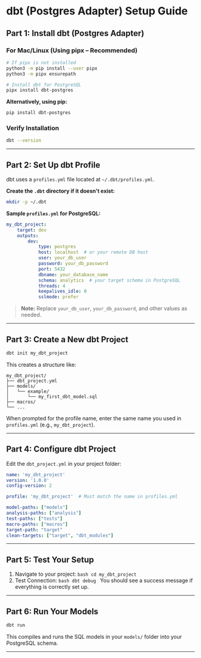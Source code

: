 # dbt (Postgres Adapter) Setup Guide

## Part 1: Install dbt (Postgres Adapter)

### For Mac/Linux (Using pipx – Recommended)
```bash
# If pipx is not installed
python3 -m pip install --user pipx
python3 -m pipx ensurepath

# Install dbt for PostgreSQL
pipx install dbt-postgres
```

**Alternatively, using pip:**
```bash
pip install dbt-postgres
```

### Verify Installation
```bash
dbt --version
```

---

## Part 2: Set Up dbt Profile

dbt uses a `profiles.yml` file located at `~/.dbt/profiles.yml`.

**Create the `.dbt` directory if it doesn't exist:**
```bash
mkdir -p ~/.dbt
```

**Sample `profiles.yml` for PostgreSQL:**
```yaml
my_dbt_project:
    target: dev
    outputs:
        dev:
            type: postgres
            host: localhost  # or your remote DB host
            user: your_db_user
            password: your_db_password
            port: 5432
            dbname: your_database_name
            schema: analytics  # your target schema in PostgreSQL
            threads: 4
            keepalives_idle: 0
            sslmode: prefer
```
> **Note:** Replace `your_db_user`, `your_db_password`, and other values as needed.

---

## Part 3: Create a New dbt Project

```bash
dbt init my_dbt_project
```

This creates a structure like:
```
my_dbt_project/
├── dbt_project.yml
├── models/
│   └── example/
│       └── my_first_dbt_model.sql
├── macros/
└── ...
```
When prompted for the profile name, enter the same name you used in `profiles.yml` (e.g., `my_dbt_project`).

---

## Part 4: Configure dbt Project

Edit the `dbt_project.yml` in your project folder:
```yaml
name: 'my_dbt_project'
version: '1.0.0'
config-version: 2

profile: 'my_dbt_project'  # Must match the name in profiles.yml

model-paths: ["models"]
analysis-paths: ["analysis"]
test-paths: ["tests"]
macro-paths: ["macros"]
target-path: "target"
clean-targets: ["target", "dbt_modules"]
```

---

## Part 5: Test Your Setup

1. Navigate to your project:
        ```bash
        cd my_dbt_project
        ```
2. Test Connection:
        ```bash
        dbt debug
        ```
        You should see a success message if everything is correctly set up.

---

## Part 6: Run Your Models

```bash
dbt run
```
This compiles and runs the SQL models in your `models/` folder into your PostgreSQL schema.

---
